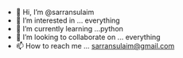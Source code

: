 - 👋 Hi, I’m @sarransulaim
- 👀 I’m interested in ... everything
- 🌱 I’m currently learning ...python
- 💞️ I’m looking to collaborate on ... everything 
- 📫 How to reach me ... sarransulaim@gmail.com

<!---
sarransulaim/sarransulaim is a ✨ special ✨ repository because its `README.md` (this file) appears on your GitHub profile.
You can click the Preview link to take a look at your changes.
--->
